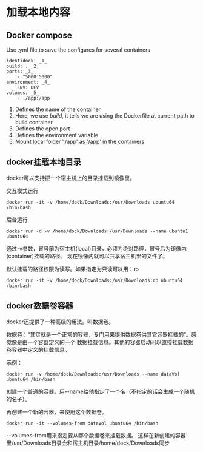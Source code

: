 # 加载本地内容
## Docker compose
Use .yml file to save the configures for several containers
```
identidock: _1_
build: . _2_
ports: _3_
    - "5000:5000"
environment: _4_
    ENV: DEV
volumes: _5_
    - ./app:/app
```
1. Defines the name of the container
2. Here, we use _build_, it tells we are using the Dockerfile at current path to build container
3. Defines the open port
4. Defines the environment variable
5. Mount local folder './app' as '/app' in the containers


## docker挂载本地目录
docker可以支持把一个宿主机上的目录挂载到镜像里。

交互模式运行
```
docker run -it -v /home/dock/Downloads:/usr/Downloads ubuntu64 /bin/bash
```
后台运行
```
docker run -d -v /home/dock/Downloads:/usr/Downloads --name ubuntu1 ubuntu64
```
通过-v参数，冒号前为宿主机(local)目录，必须为绝对路径，冒号后为镜像内(container)挂载的路径。
现在镜像内就可以共享宿主机里的文件了。

默认挂载的路径权限为读写。如果指定为只读可以用：ro
```
docker run -it -v /home/dock/Downloads:/usr/Downloads:ro ubuntu64 /bin/bash
```
## docker数据卷容器
docker还提供了一种高级的用法。叫数据卷。

数据卷：“其实就是一个正常的容器，专门用来提供数据卷供其它容器挂载的”。感觉像是由一个容器定义的一个
数据挂载信息。其他的容器启动可以直接挂载数据卷容器中定义的挂载信息。

示例：
```
docker run -v /home/dock/Downloads:/usr/Downloads --name dataVol ubuntu64 /bin/bash
```
创建一个普通的容器。用--name给他指定了一个名（不指定的话会生成一个随机的名子）。

再创建一个新的容器，来使用这个数据卷。
```
docker run -it --volumes-from dataVol ubuntu64 /bin/bash
```
--volumes-from用来指定要从哪个数据卷来挂载数据。
这样在新创建的容器里/usr/Downloads目录会和宿主机目录/home/dock/Downloads同步

